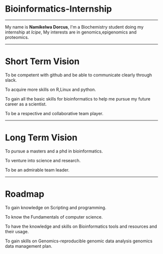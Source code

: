 # Bioinformatics-Internship
-------
My name is **Namikelwa Dorcus**,
I'm a Biochemistry student doing my internship at *Icipe*,
My interests are in genomics,epigenomics and proteomics.

-------
# Short Term Vision

To be competent with github and be able to communicate clearly through slack.

To acquire more skills on R,Linux and python.

To gain all the basic skills for bioinformatics to help me pursue my future career as a scientist.

To be a respective and collaborative team player.

-------
# Long Term Vision

To pursue a masters and a phd in bioinformatics.

To venture into science and research.

To be an admirable team leader.

--------
# Roadmap

To gain knowledge on Scripting and programming.

To know the Fundamentals of computer science.

To have the knowledge and skills on Bioinformatics tools and resources and their usage.

To gain skills on Genomics-reproducible genomic data analysis genomics data management plan.




